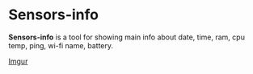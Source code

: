 # Sensors-info

**Sensors-info** is a tool for showing main info about date, time, ram, cpu temp, ping, wi-fi name, battery.  

[Imgur](https://i.imgur.com/Y3LiqCo.png)